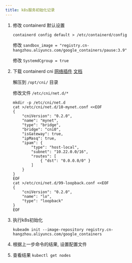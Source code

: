```yaml
---
title: k8s服务初始化记录
---
```



1. 修改 containerd 默认设置

    `containerd config default > /etc/containerd/config`

    修改 `sandbox_image = "registry.cn-hangzhou.aliyuncs.com/google_containers/pause:3.9"`
    
    修改 `SystemdCgroup = true`

2. 下载 containerd cni [网络插件](https://github.com/containernetworking/plugins/releases) [文档](https://github.com/containernetworking/cni)

    解压到 `/opt/cni/` 目录

    修改文件 `/etc/cni/net.d/*`
    ```
    mkdir -p /etc/cni/net.d
    cat >/etc/cni/net.d/10-mynet.conf <<EOF
    {
        "cniVersion": "0.2.0",
        "name": "mynet",
        "type": "bridge",
        "bridge": "cni0",
        "isGateway": true,
        "ipMasq": true,
        "ipam": {
            "type": "host-local",
            "subnet": "10.22.0.0/16",
            "routes": [
                { "dst": "0.0.0.0/0" }
            ]
        }
    }
    EOF
    cat >/etc/cni/net.d/99-loopback.conf <<EOF
    {
        "cniVersion": "0.2.0",
        "name": "lo",
        "type": "loopback"
    }
    EOF
    ```

3. 执行k8s初始化

    `kubeadm init --image-repository registry.cn-hangzhou.aliyuncs.com/google_containers`

4. 根据上一步命令的结果, 设置配置文件

5. 查看结果 `kubectl get nodes`



